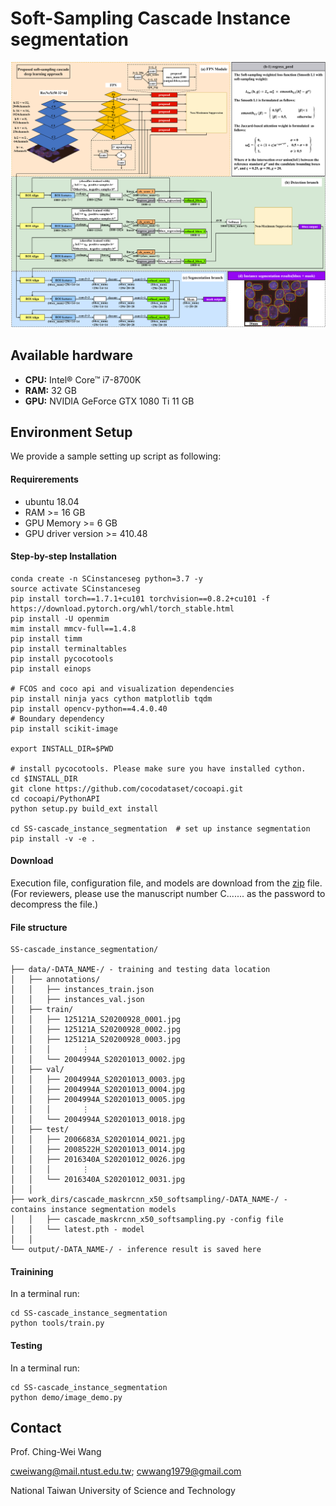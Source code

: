 # Soft-Sampling Cascade Instance segmentation

<img width="1299" src="CMRCNN_architecture.png">

<!-- ## Associated paper
Wang C.*, Huang S., Lee Y., Shen Y., Meng S., Gaol J.(2022) Deep Learning for Bone Marrow Cell Detection and Classification on Whole-Slide Images, Medical Image Analysis, vol 75, 102270, 1-15 (SCI IF=13.828, 2/113 COMP. SCI., INTER. APP.). 
If you use any materials here, please cite our publication.  

## Cloud Demo
AI inference process and results are shown in the dmeo [video](https://drive.google.com/file/d/1BnJMrl5gJLrLxgFycA2eJXmcHHZ_dKyG/view?usp=sharing).

#### Device specifications
- **CPU:** Intel Xeon Gold 6148
- **RAM:** 512 GB
- **GPU:** NVIDIA TITAN RTX 24 GB * 4

#### Time consumption
- **Data extraction time:** 328 seconds
- **AI Inference time:** 336 seconds

In the cloud demo, the system gets a WSI file from the remote NAS, and hence the data extraction time takes more than the workstation demo.


## Workstation Demo
AI inference process and results as follows with demo data 1M14.mrxs.
##### ![result](result_screenshot.png)

#### Device specifications
- **CPU:** Intel Core i9-7900X
- **RAM:** 128 GB
- **GPU:** NVIDIA GeForce GTX 1080 Ti 11 GB * 2

#### Time consumption
- **Data extraction time:** 6 seconds
- **AI Inference time:** 94 seconds

In the workstation demo, the WSI file is stored locally, and hence the data extraction time takes less than the cloud demo. -->

## Available hardware
- **CPU:** Intel® Core™ i7-8700K 
- **RAM:** 32 GB
- **GPU:** NVIDIA GeForce GTX 1080 Ti 11 GB 


## Environment Setup
We  provide a sample setting up script as following:

#### Requirerements
- ubuntu 18.04
- RAM >= 16 GB
- GPU Memory >= 6 GB
- GPU driver version >= 410.48

#### Step-by-step Installation
```
conda create -n SCinstanceseg python=3.7 -y
source activate SCinstanceseg
pip install torch==1.7.1+cu101 torchvision==0.8.2+cu101 -f https://download.pytorch.org/whl/torch_stable.html
pip install -U openmim
mim install mmcv-full==1.4.8
pip install timm
pip install terminaltables
pip install pycocotools
pip install einops

# FCOS and coco api and visualization dependencies
pip install ninja yacs cython matplotlib tqdm
pip install opencv-python==4.4.0.40
# Boundary dependency
pip install scikit-image
 
export INSTALL_DIR=$PWD
 
# install pycocotools. Please make sure you have installed cython.
cd $INSTALL_DIR
git clone https://github.com/cocodataset/cocoapi.git
cd cocoapi/PythonAPI
python setup.py build_ext install

cd SS-cascade_instance_segmentation  # set up instance segmentation
pip install -v -e . 

```

#### Download
Execution file, configuration file, and models are download from the [zip](https://drive.google.com/file/d/1Fc_QiMBoT5AYqoNXZKgNRWilRBP39_5l/view?usp=share_link) file.  (For reviewers, please use the manuscript number C....... as the password to decompress the file.)

#### File structure
```
SS-cascade_instance_segmentation/

├── data/-DATA_NAME-/ - training and testing data location
│   ├── annotations/
│   │   ├── instances_train.json
│   │   ├── instances_val.json
│   ├── train/
│   │   ├── 125121A_S20200928_0001.jpg
│   │   ├── 125121A_S20200928_0002.jpg
│   │   ├── 125121A_S20200928_0003.jpg
│   │   │       ⋮
│   │   └── 2004994A_S20201013_0002.jpg
│   ├── val/
│   │   ├── 2004994A_S20201013_0003.jpg
│   │   ├── 2004994A_S20201013_0004.jpg
│   │   ├── 2004994A_S20201013_0005.jpg
│   │   │       ⋮
│   │   └── 2004994A_S20201013_0018.jpg
│   ├── test/
│   │   ├── 2006683A_S20201014_0021.jpg
│   │   ├── 2008522H_S20201013_0014.jpg
│   │   ├── 2016340A_S20201012_0026.jpg
│   │   │       ⋮
│   │   └── 2016340A_S20201012_0031.jpg
│   │
├── work_dirs/cascade_maskrcnn_x50_softsampling/-DATA_NAME-/ - contains instance segmentation models
│   │   ├── cascade_maskrcnn_x50_softsampling.py -config file
│   │   └── latest.pth - model
│   │
└── output/-DATA_NAME-/ - inference result is saved here

```

#### Trainining

In a terminal run:
```
cd SS-cascade_instance_segmentation  
python tools/train.py
```

#### Testing
<!-- Change "DATA_NAME" with a different data set in :83
Change config file in :18
Change model in :19 -->

In a terminal run:
```
cd SS-cascade_instance_segmentation  
python demo/image_demo.py
```


<!-- ## License
This extension to the Caffe library is released under a creative commons license, which allows for personal and research use only. For a commercial license please contact Prof Ching-Wei Wang. You can view a license summary here:  
http://creativecommons.org/licenses/by-nc/4.0/ -->


## Contact
Prof. Ching-Wei Wang  
  
cweiwang@mail.ntust.edu.tw; cwwang1979@gmail.com  
  
National Taiwan University of Science and Technology
